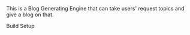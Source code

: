 This is a Blog Generating Engine that can take users' request topics and give a blog on that.

Build Setup
